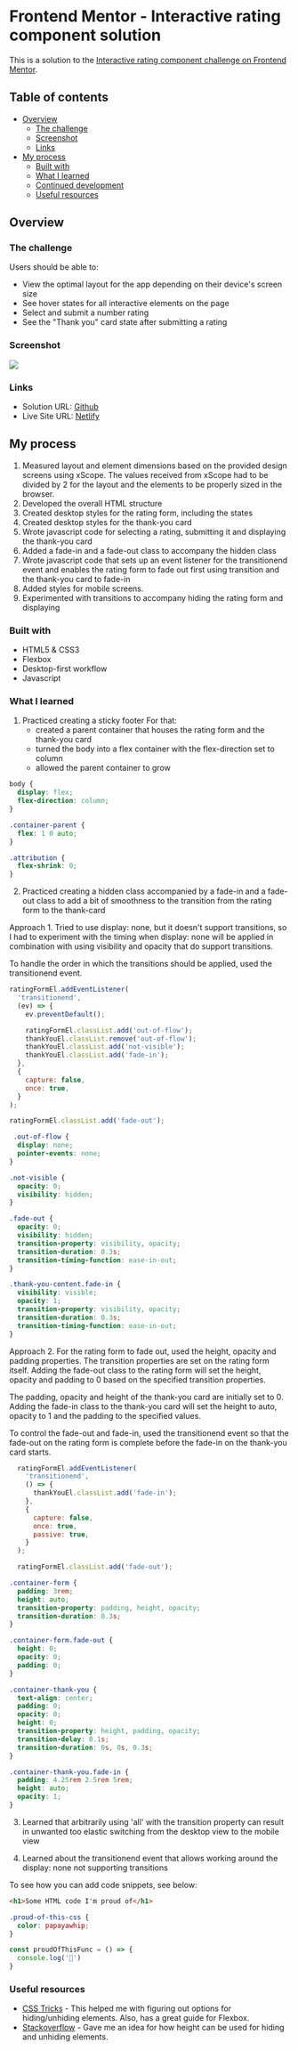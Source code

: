 # Frontend Mentor - Interactive rating component solution

This is a solution to the [Interactive rating component challenge on Frontend Mentor](https://www.frontendmentor.io/challenges/interactive-rating-component-koxpeBUmI).

## Table of contents

- [Overview](#overview)
  - [The challenge](#the-challenge)
  - [Screenshot](#screenshot)
  - [Links](#links)
- [My process](#my-process)
  - [Built with](#built-with)
  - [What I learned](#what-i-learned)
  - [Continued development](#continued-development)
  - [Useful resources](#useful-resources)

## Overview

### The challenge

Users should be able to:

- View the optimal layout for the app depending on their device's screen size
- See hover states for all interactive elements on the page
- Select and submit a number rating
- See the "Thank you" card state after submitting a rating

### Screenshot

![](design/screenshot.png)

### Links

- Solution URL: [Github](https://github.com/roman-usov/interactive-rating)
- Live Site URL: [Netlify](https://ru-interactive-rating.netlify.app/)

## My process

1. Measured layout and element dimensions based on the provided design screens using xScope. The values received from xScope had to be divided by 2 for the layout and the elements to be properly sized in the browser.
2. Developed the overall HTML structure
3. Created desktop styles for the rating form, including the states
4. Created desktop styles for the thank-you card
5. Wrote javascript code for selecting a rating, submitting it and displaying the thank-you card
6. Added a fade-in and a fade-out class to accompany the hidden class
7. Wrote javascript code that sets up an event listener for the transitionend event and enables the rating form to fade out first using transition and the thank-you card to fade-in
8. Added styles for mobile screens.
9. Experimented with transitions to accompany hiding the rating form and displaying

### Built with

- HTML5 & CSS3
- Flexbox
- Desktop-first workflow
- Javascript

### What I learned

1. Practiced creating a sticky footer
   For that:
   - created a parent container that houses the rating form and the thank-you card
   - turned the body into a flex container with the flex-direction set to column
   - allowed the parent container to grow

```css
body {
  display: flex;
  flex-direction: column;
}

.container-parent {
  flex: 1 0 auto;
}

.attribution {
  flex-shrink: 0;
}
```

2. Practiced creating a hidden class accompanied by a fade-in and a fade-out class to add a bit of smoothness to the transition from the rating form to the thank-card

Approach 1. Tried to use display: none, but it doesn't support transitions, so I had to experiment with the timing when display: none will be applied in combination with using visibility and opacity that do support transitions.

To handle the order in which the transitions should be applied, used the transitionend event.

```js
ratingFormEl.addEventListener(
  'transitionend',
  (ev) => {
    ev.preventDefault();

    ratingFormEl.classList.add('out-of-flow');
    thankYouEl.classList.remove('out-of-flow');
    thankYouEl.classList.add('not-visible');
    thankYouEl.classList.add('fade-in');
  },
  {
    capture: false,
    once: true,
  }
);

ratingFormEl.classList.add('fade-out');
```

```css
 .out-of-flow {
  display: none;
  pointer-events: none;
}

.not-visible {
  opacity: 0;
  visibility: hidden;
}

.fade-out {
  opacity: 0;
  visibility: hidden;
  transition-property: visibility, opacity;
  transition-duration: 0.3s;
  transition-timing-function: ease-in-out;
}

.thank-you-content.fade-in {
  visibility: visible;
  opacity: 1;
  transition-property: visibility, opacity;
  transition-duration: 0.3s;
  transition-timing-function: ease-in-out;
}
```
Approach 2. For the rating form to fade out, used the height, opacity and padding properties. The transition properties are set on the rating form itself.
Adding the fade-out class to the rating form will set the height, opacity and padding to 0 based on the specified transition properties.

The padding, opacity and height of the thank-you card are initially set to 0. Adding the fade-in class to the thank-you card will set the height to auto, opacity to 1 and the padding to the specified values.

To control the fade-out and fade-in, used the transitionend event so that the fade-out on the rating form is complete before the fade-in on the thank-you card starts.

```js
  ratingFormEl.addEventListener(
    'transitionend',
    () => {
      thankYouEl.classList.add('fade-in');
    },
    {
      capture: false,
      once: true,
      passive: true,
    }
  );

  ratingFormEl.classList.add('fade-out');
```
```css
.container-form {
  padding: 3rem;
  height: auto;
  transition-property: padding, height, opacity;
  transition-duration: 0.3s;
}

.container-form.fade-out {
  height: 0;
  opacity: 0;
  padding: 0;
}

.container-thank-you {
  text-align: center;
  padding: 0;
  opacity: 0;
  height: 0;
  transition-property: height, padding, opacity;
  transition-delay: 0.1s;
  transition-duration: 0s, 0s, 0.3s;
}

.container-thank-you.fade-in {
  padding: 4.25rem 2.5rem 5rem;
  height: auto;
  opacity: 1;
}
```


3. Learned that arbitrarily using 'all' with the transition property can result in unwanted too elastic switching from the desktop view to the mobile view

4. Learned about the transitionend event that allows working around the display: none not supporting transitions

To see how you can add code snippets, see below:

```html
<h1>Some HTML code I'm proud of</h1>
```
```css
.proud-of-this-css {
  color: papayawhip;
}
```
```js
const proudOfThisFunc = () => {
  console.log('🎉')
}
```

### Useful resources

- [CSS Tricks](https://www.css-tricks.com) - This helped me with figuring out options for hiding/unhiding elements. Also, has a great guide for Flexbox.
- [Stackoverflow](https://stackoverflow.com/questions/3331353/transitions-on-the-css-display-property) - Gave me an idea for how height can be used for hiding and unhiding elements.
